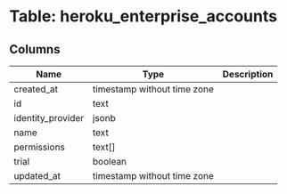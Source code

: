 
# Table: heroku_enterprise_accounts

## Columns
| Name        | Type           | Description  |
| ------------- | ------------- | -----  |
|created_at|timestamp without time zone||
|id|text||
|identity_provider|jsonb||
|name|text||
|permissions|text[]||
|trial|boolean||
|updated_at|timestamp without time zone||
